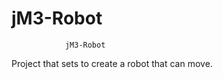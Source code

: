 # jM3-Robot

                jM3-Robot
                
  Project that sets to create a robot that can move.
